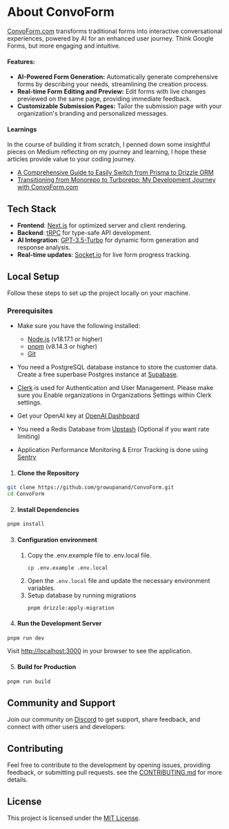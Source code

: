 # About ConvoForm

[ConvoForm.com](https://www.convoform.com/?utm_source=genai_works&utm_medium=social&utm_campaign=github_launch) transforms traditional forms into interactive conversational experiences, powered by AI for an enhanced user journey. Think Google Forms, but more engaging and intuitive.

#### Features:

- **AI-Powered Form Generation:** Automatically generate comprehensive forms by describing your needs, streamlining the creation process.
- **Real-time Form Editing and Preview:** Edit forms with live changes previewed on the same page, providing immediate feedback.
- **Customizable Submission Pages:** Tailor the submission page with your organization's branding and personalized messages.


#### Learnings
In the course of building it from scratch, I penned down some insightful pieces on Medium reflecting on my journey and learning, I hope these articles provide value to your coding journey.

- [A Comprehensive Guide to Easily Switch from Prisma to Drizzle ORM](https://medium.com/@growupanand/a-comprehensive-guide-to-easily-switch-from-prisma-to-drizzle-orm-c290f8ed8ef3)
- [Transitioning from Monorepo to Turborepo: My Development Journey with ConvoForm.com](https://medium.com/@growupanand/transitioning-from-monorepo-to-turborepo-my-development-journey-with-convoform-com-691b9d19f397)



## Tech Stack

- **Frontend**: [Next.js](https://nextjs.org) for optimized server and client rendering.
- **Backend**: [tRPC](https://trpc.io) for type-safe API development.
- **AI Integration**: [GPT-3.5-Turbo](https://platform.openai.com/docs/models/gpt-3-5-turbo) for dynamic form generation and response analysis.
- **Real-time updates**: [Socket.io](https://socket.io/) for live form progress tracking.




## Local Setup

Follow these steps to set up the project locally on your machine.

### Prerequisites

- Make sure you have the following installed:

    - [Node.js](https://nodejs.org/) (v18.17.1 or higher)
    - [pnpm](https://pnpm.io/) (v8.14.3 or higher)
    - [Git](https://git-scm.com/)

- You need a PostgreSQL database instance to store the customer data. Create a free superbase Postgres instance at [Supabase](https://supabase.com).

- [Clerk](clerk.com) is used for Authentication and User Management. Please make sure you Enable organizations in Organizations Settings within Clerk settings.

- Get your OpenAI key at [OpenAI Dashboard](https://platform.openai.com/api-keys)

- You need a Redis Database from [Upstash](https://upstash.com) (Optional if you want rate limiting)

- Application Performance Monitoring & Error Tracking is done using [Sentry](https://sentry.io)




1. #### Clone the Repository

```bash
git clone https://github.com/growupanand/ConvoForm.git
cd ConvoForm
```

2. #### Install Dependencies

```bash
pnpm install
```

3. #### Configuration environment

    1. Copy the .env.example file to .env.local file.
       ```bash
       cp .env.example .env.local
       ```
    2. Open the `.env.local` file and update the necessary environment variables.
    3. Setup database by running migrations
       ```
       pnpm drizzle:apply-migration
       ```

4. #### Run the Development Server

```bash
pnpm run dev
```

Visit [http://localhost:3000](http://localhost:3000/) in your browser to see the
application.

5. #### Build for Production

```bash
pnpm run build
```

## Community and Support
Join our community on [Discord](https://discord.gg/73Q9gdPX) to get support, share feedback, and connect with other users and developers:


## Contributing

Feel free to contribute to the development by opening issues, providing feedback, or submitting pull requests. see the [CONTRIBUTING.md](https://github.com/growupanand/ConvoForm/blob/main/CONTRIBUTING.md) for more details.

## License

This project is licensed under the [MIT License](https://github.com/growupanand/ConvoForm/blob/main/LICENSE).
